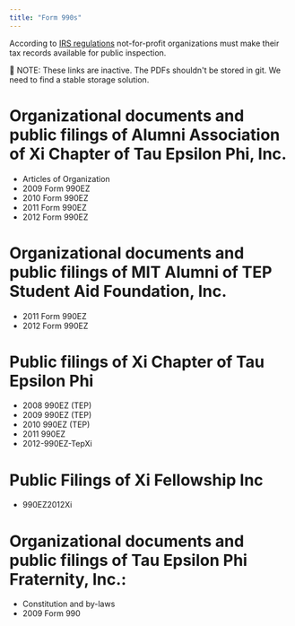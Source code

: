 ```yaml
---
title: "Form 990s"
---
```


According to [IRS regulations](http://www.irs.gov/charities/article/0,,id=135008,00.html) not-for-profit organizations must make their tax records available for public inspection.

🚨 NOTE: These links are inactive. The PDFs shouldn't be stored in git. We need to find a stable storage solution.

# Organizational documents and public filings of Alumni Association of Xi Chapter of Tau Epsilon Phi, Inc.

- Articles of Organization
- 2009 Form 990EZ
- 2010 Form 990EZ
- 2011 Form 990EZ
- 2012 Form 990EZ

# Organizational documents and public filings of MIT Alumni of TEP Student Aid Foundation, Inc.

- 2011 Form 990EZ
- 2012 Form 990EZ

# Public filings of Xi Chapter of Tau Epsilon Phi

- 2008 990EZ (TEP)
- 2009 990EZ (TEP)
- 2010 990EZ (TEP)
- 2011 990EZ
- 2012-990EZ-TepXi

# Public Filings of Xi Fellowship Inc

- 990EZ2012Xi

# Organizational documents and public filings of Tau Epsilon Phi Fraternity, Inc.:

- Constitution and by-laws
- 2009 Form 990
